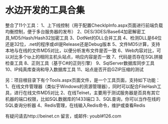 水边开发的工具合集
==================

整合了11个工具：
    1、上下线控制（用于配置CheckIpInfo.aspx页面进行前端负载均衡控制，便于多台服务器的发布）
    2、DES/3DES/Base64加密解密工具,MD5/Hash/Hash32加密工具
    3、DotNet的DLL合并工具
    4、检测DLL是64位还是32位，.net的程序或dll是Release还是Debug版本
    5、文件MD5计算，支持本地与在线的文件MD5对比，以便分析发布文件是否一致
    6、Web内容对比，可以对比多个ip上的相同主机头站点，响应内容是否一致
    7、代码是否存在SQL拼接检查工具
    8、正则工具（基于C#的正则引擎）
    9、SqlServer数据库同步工具
    10、IP纯真库查询和导入数据库工具
    11、站点是否开启GZIP压缩的测试

另：项目根目录下有个Tools.aspx页面文件，是一个工具页面，支持如下功能：
    1、在线文件管理器（类似于Windows的资源管理器），同时可以配合FileHash工具，进行在线文件MD5对比
    2、在线Telnet，主要用于测试服务器是否具有其它机器的端口权限，比如SQL数据库的1433端口
    3、SQL查询，你可以当作在线的SQL查询分析器
    4、Redis管理，在线输入Redis命令，维护或查看Redis
    




有疑问请去http://beinet.cn 留言，或邮件: youbl#126.com